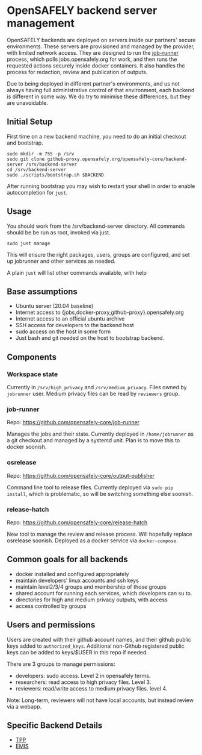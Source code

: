 # OpenSAFELY backend server management

OpenSAFELY backends are deployed on servers inside our partners' secure
environments. These servers are provisioned and managed by the provider,
with limited network access. They are designed to run the
[job-runner](https://github.com/opensafely-core/job-runner) process,
which polls jobs.opensafely.org for work, and then runs the requested
actions securely inside docker containers. It also handles the process for
redaction, review and publication of outputs.

Due to being deployed in different partner's environments, and us not
always having full administrative control of that environment, each
backend is different in some way. We do try to minimise these
differences, but they are unavoidable.

## Initial Setup

First time on a new backend machine, you need to do an initial checkout and bootstrap.

```
sudo mkdir -m 755 -p /srv
sudo git clone github-proxy.opensafely.org/opensafely-core/backend-server /srv/backend-server
cd /srv/backend-server
sudo ./scripts/bootstrap.sh $BACKEND
```

After running bootstrap you may wish to restart your shell in order to enable 
autocompletion for `just`.

## Usage

You should work from the /srv/backend-server directory.  All commands should be
be run as root, invoked via just.

```
sudo just manage
```

This will ensure the right packages, users, groups are configured, and set up
jobrunner and other services as needed.

A plain `just` will list other commands available, with help


## Base assumptions

 * Ubuntu server (20.04 baseline)
 * Internet access to {jobs,docker-proxy,github-proxy}.opensafely.org
 * Internet access to an official ubuntu archive
 * SSH access for developers to the backend host
 * sudo access on the host in some form
 * Just bash and git needed on the host to bootstrap backend.

## Components

### Workspace state

Currently in `/srv/high_privacy` and `/srv/medium_privacy`. Files owned by
`jobrunner` user. Medium privacy files can be read by `reviewers` group.

### job-runner
 
Repo: https://github.com/opensafely-core/job-runner

Manages the jobs and their state. Currently deployed in `/home/jobrunner` as a git
checkout and managed by a systemd unit.  Plan is to move this to docker
soonish.

### osrelease

Repo: https://github.com/opensafely-core/output-publisher

Command line tool to release files. Currently deployed via `sudo pip install`,
which is problematic, so will be switching something else soonish.

### release-hatch

Repo: https://github.com/opensafely-core/release-hatch

New tool to manage the review and release process. Will hopefully replace osrelease soonish.
Deployed as a docker service via `docker-compose`.


## Common goals for all backends

 * docker installed and configured appropriately
 * maintain developers' linux accounts and ssh keys
 * maintain level2/3/4 groups and membership of those groups
 * shared account for running each services, which developers can su to.
 * directories for high and medium privacy outputs, with access
 * access controlled by groups

## Users and permissions

Users are created with their github account names, and their github public keys
added to `authorized_keys`. Additional non-Github registered public keys can be
added to keys/$USER in this repo if needed.

There are 3 groups to manage permissions:

* developers: sudo access. Level 2 in opensafely terms.
* researchers: read access to high privacy files. Level 3.
* reviewers: read/write access to medium privacy files. level 4.

Note: Long-term, reviewers will not have local accounts, but instead review via a webapp.


## Specific Backend Details

 - [TPP](backends/tpp/README.md)
 - [EMIS](backends/emis/README.md)
